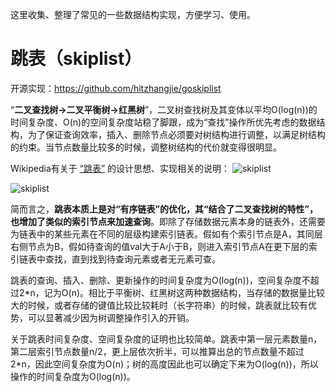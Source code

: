 这里收集、整理了常见的一些数据结构实现，方便学习、使用。

# 跳表（skiplist）

开源实现：https://github.com/hitzhangjie/goskiplist

“**二叉查找树->二叉平衡树->红黑树**”，二叉树查找树及其变体以平均O(log(n))的时间复杂度、O(n)的空间复杂度站稳了脚跟，成为“查找”操作所优先考虑的数据结构，为了保证查询效率，插入、删除节点必须要对树结构进行调整，以满足树结构的约束。当节点数量比较多的时候，调整树结构的代价就变得很明显。

Wikipedia有关于 [“跳表”](https://en.wikipedia.org/wiki/Skip_list) 的设计思想、实现相关的说明：
![skiplist](https://upload.wikimedia.org/wikipedia/commons/thumb/8/86/Skip_list.svg/800px-Skip_list.svg.png)

![skiplist](https://upload.wikimedia.org/wikipedia/commons/thumb/2/2c/Skip_list_add_element-en.gif/800px-Skip_list_add_element-en.gif)

简而言之，**跳表本质上是对“有序链表”的优化，其“结合了二叉查找树的特性”，也增加了类似的索引节点来加速查询**。即除了存储数据元素本身的链表外，还需要为链表中的某些元素在不同的层级构建索引链表。假如有个索引节点是A，其同层右侧节点为B，假如待查询的值val大于A小于B，则进入索引节点A在更下层的索引链表中查找，直到找到待查询元素或者无元素可查。

跳表的查询、插入、删除、更新操作的时间复杂度为O(log(n))，空间复杂度不超过2*n，记为O(n)。相比于平衡树、红黑树这两种数据结构，当存储的数据量比较大的时候，或者存储的键值比较比较耗时（长字符串）的时候，跳表就比较有优势，可以显著减少因为树调整操作引入的开销。

关于跳表时间复杂度、空间复杂度的证明也比较简单。跳表中第一层元素数量n，第二层索引节点数量n/2，更上层依次折半，可以推算出总的节点数量不超过2*n，因此空间复杂度为O(n)；树的高度因此也可以确定下来为O(log(n))，所以操作的时间复杂度为O(log(n))。

